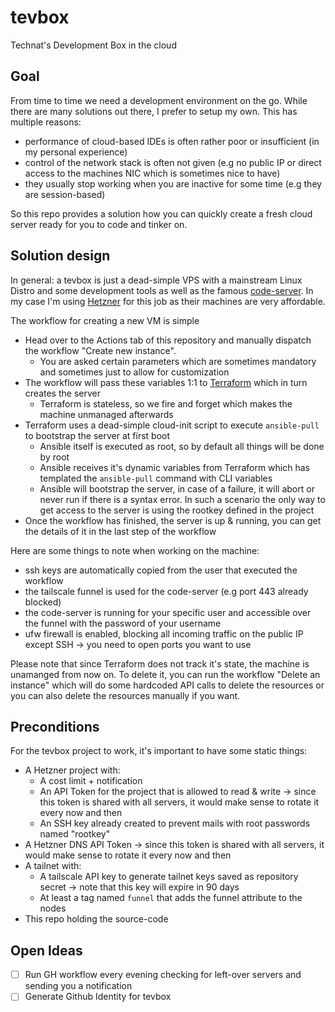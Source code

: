 # tevbox

Technat's Development Box in the cloud

## Goal

From time to time we need a development environment on the go. While there are many solutions out there, I prefer to setup my own. This has multiple reasons:
- performance of cloud-based IDEs is often rather poor or insufficient (in my personal experience)
- control of the network stack is often not given (e.g no public IP or direct access to the machines NIC which is sometimes nice to have)
- they usually stop working when you are inactive for some time (e.g they are session-based)

So this repo provides a solution how you can quickly create a fresh cloud server ready for you to code and tinker on.

## Solution design

In general: a tevbox is just a dead-simple VPS with a mainstream Linux Distro and some development tools as well as the famous [code-server](https://github.com/coder/code-server). In my case I'm using [Hetzner](http://hetzner.de/) for this job as their machines are very affordable.

The workflow for creating a new VM is simple
- Head over to the Actions tab of this repository and manually dispatch the workflow "Create new instance".
  - You are asked certain parameters which are sometimes mandatory and sometimes just to allow for customization
- The workflow will pass these variables 1:1 to [Terraform](https://www.terraform.io/) which in turn creates the server
  - Terraform is stateless, so we fire and forget which makes the machine unmanaged afterwards
- Terraform uses a dead-simple cloud-init script to execute `ansible-pull` to bootstrap the server at first boot
  - Ansible itself is executed as root, so by default all things will be done by root
  - Ansible receives it's dynamic variables from Terraform which has templated the `ansible-pull` command with CLI variables
  - Ansible will bootstrap the server, in case of a failure, it will abort or never run if there is a syntax error. In such a scenario the only way to get access to the server is using the rootkey defined in the project
- Once the workflow has finished, the server is up & running, you can get the details of it in the last step of the workflow

Here are some things to note when working on the machine:
- ssh keys are automatically copied from the user that executed the workflow
- the tailscale funnel is used for the code-server (e.g port 443 already blocked)
- the code-server is running for your specific user and accessible over the funnel with the password of your username
- ufw firewall is enabled, blocking all incoming traffic on the public IP except SSH -> you need to open ports you want to use

Please note that since Terraform does not track it's state, the machine is unamanged from now on. To delete it, you can run the workflow "Delete an instance" which will do some hardcoded API calls to delete the resources or you can also delete the resources manually if you want.

## Preconditions

For the tevbox project to work, it's important to have some static things:
- A Hetzner project with:
  - A cost limit + notification
  - An API Token for the project that is allowed to read & write -> since this token is shared with all servers, it would make sense to rotate it every now and then
  - An SSH key already created to prevent mails with root passwords named "rootkey"
- A Hetzner DNS API Token -> since this token is shared with all servers, it would make sense to rotate it every now and then
- A tailnet with:
  - A tailscale API key to generate tailnet keys saved as repository secret -> note that this key will expire in 90 days 
  - At least a tag named `funnel` that adds the funnel attribute to the nodes
- This repo holding the source-code

## Open Ideas

- [ ] Run GH workflow every evening checking for left-over servers and sending you a notification 
- [ ] Generate Github Identity for tevbox
